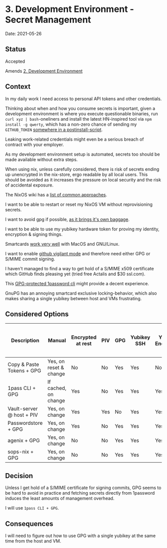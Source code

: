 # 3. Development Environment - Secret Management

Date: 2021-05-26

## Status

Accepted

Amends [2. Development Environment](0002-development-environment.md)

## Context

In my daily work I need access to personal API tokens and other credentials.

Thinking about when and how you consume secrets is important, given a development environment is where you execute questionable binaries, run  `curl xyz | bash`-oneliners and install the latest HN-inspired tool via `npm install -g qwerty`, which has a non-zero chance of sending my `GITHUB_TOKEN` [somewhere in a postinstall-script](https://duo.com/decipher/hunting-malicious-npm-packages).

Leaking work-related credentials might even be a serious breach of contract with your employer.

As my development environment setup is automated, secrets too should be made available without extra steps.

When using nix, unless carefully considered, there is risk of secrets ending up unencrypted in the nix-store, ergo readable by all local users.
This should be avoided as it increases the pressure on local security and the risk of accidental exposure.

The NixOS wiki has a [list of common approaches](https://nixos.wiki/wiki/Comparison_of_secret_managing_schemes).

I want to be able to restart or reset my NixOS VM without reprovisioning secrets.

I want to avoid gpg if possible, [as it brings it's own baggage](https://blog.filippo.io/giving-up-on-long-term-pgp/).

I want to be able to use my yubikey hardware token for proving my identity, encryption & signing things.

Smartcards [work very well](https://archive.fosdem.org/2018/schedule/event/smartcards_in_linux/attachments/slides/2265/export/events/attachments/smartcards_in_linux/slides/2265/smart_cards_slides.pdf) with MacOS and GNU/Linux.

I want to enable [github vigilant mode](https://docs.github.com/en/github/authenticating-to-github/managing-commit-signature-verification/displaying-verification-statuses-for-all-of-your-commits#about-vigilant-mode) and therefore need either GPG or S/MIME commit signing.

I haven't managed to find a way to get hold of a S/MIME x509 certificate which GitHub finds pleasing yet (tried free Actalis and $30 ssl.com).

This [GPG-protected 1password cli](https://github.com/dcreemer/1pass) might provide a decent experience.

GnuPG has an annoying smartcard exclusive locking-behavior, which also makes sharing a single yubikey between host and VMs frustrating.

## Considered Options

| Description               | Manual                  | Encrypted at rest       | PIV | GPG | Yubikey SSH | Yubikey Encryption | Yubikey GPG Git Commit Signing | Yubikey x509 Git Commit Signing |
| ------------------------- | ----------------------- | ----------------------- | --- | --- | ----------- | ------------------ | ------------------------------ | ------------------------------- |
| Copy & Paste Tokens + GPG | Yes, on reset & change  | No                      | No  | Yes | Yes         | No                 | Yes                            | No                              |
| 1pass CLI + GPG           | If cached, on change    | Yes                     | No  | Yes | Yes         | Yes                | Yes                            | No                              |
| Vault-server @ host + PIV | Yes, on change          | Yes                     | Yes | No  | Yes         | Yes                | No                             | Yes                             |
| Passwordstore + GPG       | Yes, on change          | Yes                     | No  | Yes | Yes         | Yes                | Yes                            | No                              |
| agenix + GPG              | Yes, on change          | No                      | No  | Yes | Yes         | Yes                | Yes                            | No                              |
| sops-nix + GPG            | Yes, on change          | No                      | No  | Yes | Yes         | Yes                | Yes                            | No                              |

## Decision

Unless I get hold of a S/MIME certificate for signing commits, GPG seems to be hard to avoid in practice and fetching secrets directly from 1password induces the least amounts of management overhead.

I will use `1pass CLI + GPG`.

## Consequences

I will need to figure out how to use GPG with a single yubikey at the same time from the host and VM.
